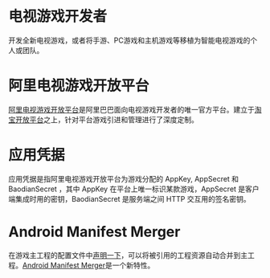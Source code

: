 # 电视游戏开发者

开发全新电视游戏，或者将手游、PC游戏和主机游戏等移植为智能电视游戏的个人或团队。

# 阿里电视游戏开放平台

[阿里电视游戏开放平台](http://open.aliplay.com)是阿里巴巴面向电视游戏开发者的唯一官方平台。建立于[淘宝开放平台](http://open.taobao.com)之上，针对平台游戏引进和管理进行了深度定制。

# 应用凭据

应用凭据是指阿里电视游戏开放平台为游戏分配的 AppKey, AppSecret 和 BaodianSecret ，其中 AppKey 在平台上唯一标识某款游戏，AppSecret 是客户端集成时用的密钥，BaodianSecret 是服务端之间 HTTP 交互用的签名密钥。

# Android Manifest Merger

在游戏主工程的配置文件中[声明一下](tools.android.com/tech-docs/new-build-system/user-guide/manifest-merger)，可以将被引用的工程资源自动合并到主工程。[Android Manifest Merger](http://tools.android.com/tech-docs/new-build-system/user-guide/manifest-merger)是一个新特性。
